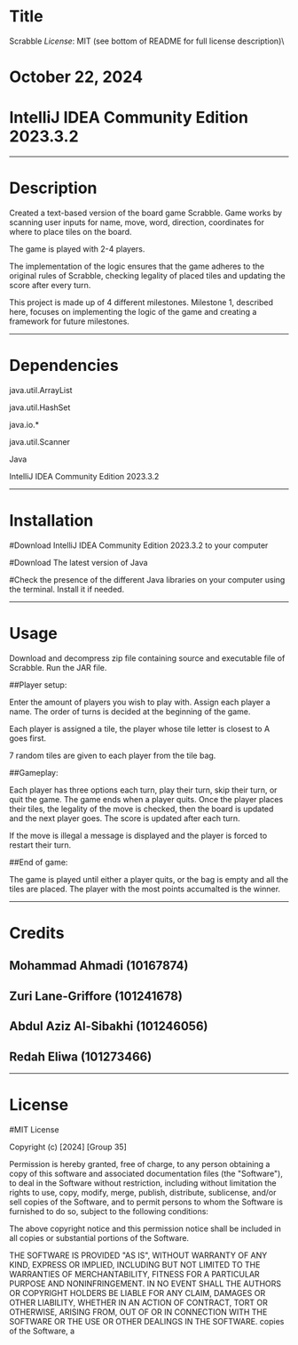 # Title

Scrabble *License*: MIT (see bottom of README for full license description)\

# October 22, 2024

# IntelliJ IDEA Community Edition 2023.3.2


__________________________________________________________________________________________________________________________

# Description

Created a text-based version of the board game Scrabble. Game works by scanning user inputs for name, move, word, direction, 
coordinates for where to place tiles on the board. 

The game is played with 2-4 players.

The implementation of the logic ensures that the game adheres to the original rules of Scrabble, checking legality of placed tiles 
and updating the score after every turn.

This project is made up of 4 different milestones. Milestone 1, described here, focuses on implementing the logic of the game and 
creating a framework for future milestones.

__________________________________________________________________________________________________________________________

# Dependencies

java.util.ArrayList

java.util.HashSet

java.io.*

java.util.Scanner

Java 

IntelliJ IDEA Community Edition 2023.3.2

__________________________________________________________________________________________________________________________

# Installation

#Download IntelliJ IDEA Community Edition 2023.3.2 to your computer

#Download The latest version of Java

#Check the presence of the different Java libraries on your computer using the terminal. Install it if needed.

__________________________________________________________________________________________________________________________

# Usage

Download and decompress zip file containing source and executable file of Scrabble. Run the JAR file.

##Player setup:

Enter the amount of players you wish to play with. Assign each player a name. The order of turns is decided at the beginning of the game. 

Each player is assigned a tile, the player whose tile letter is closest to A goes first.

7 random tiles are given to each player from the tile bag. 

##Gameplay:

Each player has three options each turn, play their turn, skip their turn, or quit the game. The game ends when a player quits. Once the player places their tiles, the legality of the move is checked, then the board is updated and the next player goes. The score is 
updated after each turn.

If the move is illegal a message is displayed and the player is forced to restart their turn.

##End of game: 

The game is played until either a player quits, or the bag is empty and all the tiles are placed. The player with the most points 
accumalted is the winner.

__________________________________________________________________________________________________________________________

# Credits

## Mohammad Ahmadi (10167874)

## Zuri Lane-Griffore (101241678) 

## Abdul Aziz Al-Sibakhi (101246056)

## Redah Eliwa (101273466)
__________________________________________________________________________________________________________________________

# License

#MIT License

Copyright (c) [2024] [Group 35]

Permission is hereby granted, free of charge, to any person obtaining a copy
of this software and associated documentation files (the "Software"), to deal
in the Software without restriction, including without limitation the rights
to use, copy, modify, merge, publish, distribute, sublicense, and/or sell
copies of the Software, and to permit persons to whom the Software is
furnished to do so, subject to the following conditions:

The above copyright notice and this permission notice shall be included in all
copies or substantial portions of the Software.

THE SOFTWARE IS PROVIDED "AS IS", WITHOUT WARRANTY OF ANY KIND, EXPRESS OR
IMPLIED, INCLUDING BUT NOT LIMITED TO THE WARRANTIES OF MERCHANTABILITY,
FITNESS FOR A PARTICULAR PURPOSE AND NONINFRINGEMENT. IN NO EVENT SHALL THE
AUTHORS OR COPYRIGHT HOLDERS BE LIABLE FOR ANY CLAIM, DAMAGES OR OTHER
LIABILITY, WHETHER IN AN ACTION OF CONTRACT, TORT OR OTHERWISE, ARISING FROM,
OUT OF OR IN CONNECTION WITH THE SOFTWARE OR THE USE OR OTHER DEALINGS IN THE
SOFTWARE.
copies of the Software, a
